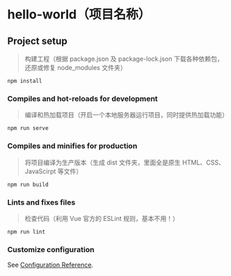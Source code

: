# hello-world（项目名称）

## Project setup

> 构建工程（根据 package.json 及 package-lock.json 下载各种依赖包，还原或修复 node_modules 文件夹）

```
npm install
```

### Compiles and hot-reloads for development

> 编译和热加载项目（开启一个本地服务器运行项目，同时提供热加载功能）

```
npm run serve
```

### Compiles and minifies for production

> 将项目编译为生产版本（生成 dist 文件夹，里面全是原生 HTML、CSS、JavaScirpt 等文件）

```
npm run build
```

### Lints and fixes files

> 检查代码（利用 Vue 官方的 ESLint 规则，基本不用！）

```
npm run lint
```

### Customize configuration

See [Configuration Reference](https://cli.vuejs.org/config/).
